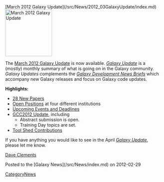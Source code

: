 <div class='newsItemHeader'>[March 2012 Galaxy Update](/src/News/2012_03GalaxyUpdate/index.md)</div>

<div class='right'><a href='/src/GalaxyUpdates/2012_03/index.md'><img src="/src/Images/Logos/GalaxyUpdate200.png" alt="March 2012 Galaxy Update" width=150 /></a></div>

The [March 2012 Galaxy Update](/src/GalaxyUpdates/2012_03/index.md) is now available.  *[Galaxy Update](/src/GalaxyUpdates/index.md)* is a (mostly) monthly summary of what is going on in the Galaxy community.  *Galaxy Updates* complements the *[Galaxy Development News Briefs](/src/DevNewsBriefs/index.md)* which accompany new Galaxy releases and focus on Galaxy code updates.

**Highlights:**

* [28 New Papers](/src/GalaxyUpdates/2012_03/index.md#new-papers)
* [Open Positions](/src/GalaxyUpdates/2012_03/index.md#whos-hiring) at four different institutions
* [Upcoming Events and Deadlines](/src/GalaxyUpdates/2012_03/index.md#upcoming-events-and-deadlines)
* [GCC2012 Update](/src/GalaxyUpdates/2012_03/index.md#gcc2012-update), including
  * Abstract submission is open.
  * Training Day topics are set.
* [Tool Shed Contributions](/src/GalaxyUpdates/2012_03/index.md#tool-shed-contributions)

If you have anything you would like to see in the April *[Galaxy Update](/src/GalaxyUpdates/index.md)*, please let me know.

[Dave Clements](/src/DaveClements/index.md)

<div class='newsItemFooter'>Posted to the [Galaxy News](/src/News/index.md) on 2012-02-29 </div>

[CategoryNews](/src/CategoryNews/index.md)
